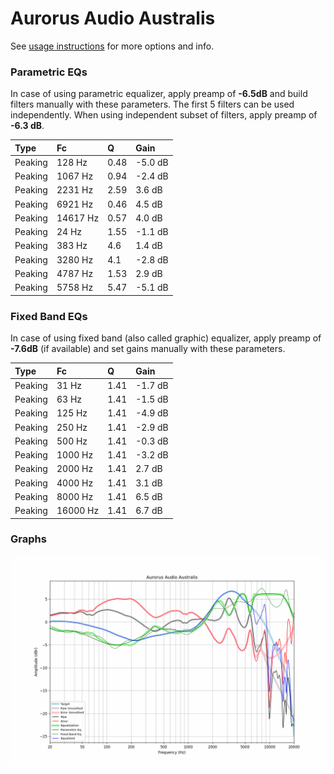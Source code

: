 # Aurorus Audio Australis
See [usage instructions](https://github.com/jaakkopasanen/AutoEq#usage) for more options and info.

### Parametric EQs
In case of using parametric equalizer, apply preamp of **-6.5dB** and build filters manually
with these parameters. The first 5 filters can be used independently.
When using independent subset of filters, apply preamp of **-6.3 dB**.

| Type    | Fc       |    Q | Gain    |
|:--------|:---------|:-----|:--------|
| Peaking | 128 Hz   | 0.48 | -5.0 dB |
| Peaking | 1067 Hz  | 0.94 | -2.4 dB |
| Peaking | 2231 Hz  | 2.59 | 3.6 dB  |
| Peaking | 6921 Hz  | 0.46 | 4.5 dB  |
| Peaking | 14617 Hz | 0.57 | 4.0 dB  |
| Peaking | 24 Hz    | 1.55 | -1.1 dB |
| Peaking | 383 Hz   | 4.6  | 1.4 dB  |
| Peaking | 3280 Hz  | 4.1  | -2.8 dB |
| Peaking | 4787 Hz  | 1.53 | 2.9 dB  |
| Peaking | 5758 Hz  | 5.47 | -5.1 dB |

### Fixed Band EQs
In case of using fixed band (also called graphic) equalizer, apply preamp of **-7.6dB**
(if available) and set gains manually with these parameters.

| Type    | Fc       |    Q | Gain    |
|:--------|:---------|:-----|:--------|
| Peaking | 31 Hz    | 1.41 | -1.7 dB |
| Peaking | 63 Hz    | 1.41 | -1.5 dB |
| Peaking | 125 Hz   | 1.41 | -4.9 dB |
| Peaking | 250 Hz   | 1.41 | -2.9 dB |
| Peaking | 500 Hz   | 1.41 | -0.3 dB |
| Peaking | 1000 Hz  | 1.41 | -3.2 dB |
| Peaking | 2000 Hz  | 1.41 | 2.7 dB  |
| Peaking | 4000 Hz  | 1.41 | 3.1 dB  |
| Peaking | 8000 Hz  | 1.41 | 6.5 dB  |
| Peaking | 16000 Hz | 1.41 | 6.7 dB  |

### Graphs
![](./Aurorus%20Audio%20Australis.png)